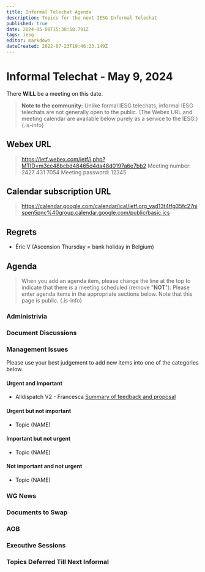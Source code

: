 ```yaml
---
title: Informal Telechat Agenda
description: Topics for the next IESG Informal Telechat
published: true
date: 2024-05-08T15:38:58.791Z
tags: iesg
editor: markdown
dateCreated: 2022-07-23T19:46:23.149Z
---
```


# Informal Telechat - May 9, 2024 

 There **WILL** be a meeting on this date.

> **Note to the community:** Unlike formal IESG telechats, informal IESG telechats are not generally open to the public. (The Webex URL and meeting calendar are available below purely as a service to the IESG.)
{.is-info}


## Webex URL

> https://ietf.webex.com/ietf/j.php?MTID=m3cc48bcbd48465d4da48d0197a6e7bb2
Meeting number: 2427 431 7054
Meeting password: 12345 

## Calendar subscription URL

> https://calendar.google.com/calendar/ical/ietf.org_vad13t4tfg35fc27nispen5pnc%40group.calendar.google.com/public/basic.ics


## Regrets

- Éric V (Ascension Thursday = bank holiday in Belgium)

## Agenda

> When you add an agenda item, please change the line at the top to indicate that there *is* a meeting scheduled (remove "**NOT**"). Please enter agenda items in the appropriate sections below.
Note that this page is public.
{.is-info}

### Administrivia

### Document Discussions


### Management Issues

Please use your best judgement to add new items into one of the categories below.

#### Urgent and important

* Alldispatch V2 - Francesca
[Summary of feedback and proposal](https://docs.google.com/document/d/1Nl0ZU3xUpg1XSPiWeI-Bo3LJ-K0LxNBk_d3zDWuvQsw/edit?usp=sharing)

#### Urgent but not important

* Topic (NAME)

#### Important but not urgent

* Topic (NAME)

#### Not important and not urgent

* Topic (NAME)

### WG News 

### Documents to Swap 

### AOB

### Executive Sessions


### Topics Deferred Till Next Informal 

